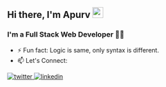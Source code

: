 <!-- ### Hi there,👋 -->
## Hi there, I'm Apurv <img src="https://user-images.githubusercontent.com/53327173/121209643-a1332580-c898-11eb-8b31-d45b9f19c962.gif" width="25px">
### I'm a Full Stack Web Developer 👨‍💻

- ⚡ Fun fact: Logic is same, only syntax is different.
- 📫 Let's Connect: 
<a href="https://twitter.com/_apurv_1" target="_blank">
<img src=https://img.shields.io/badge/twitter-%2300acee.svg?&style=for-the-badge&logo=twitter&logoColor=white alt=twitter style="margin-bottom: 5px;" />
</a>
<a href="https://linkedin.com/in/apurv-gupta" target="_blank">
<img src=https://img.shields.io/badge/linkedin-%231E77B5.svg?&style=for-the-badge&logo=linkedin&logoColor=white alt=linkedin style="margin-bottom: 5px;" />
</a>
<!-- <br />

<a href="https://github.com/hackcoderr/github-readme-stats">
  <img align="center" src="https://github-readme-stats.anuraghazra1.vercel.app/api?username=apurv-1&show_icons=true&include_all_commits=true&theme=radical" alt="apurv's github stats" />
</a>
<a href="https://github.com/apurv-1/github-readme-stats">
 <img align="center" src="https://github-readme-stats.anuraghazra1.vercel.app/api/top-langs/?username=apurv-1&layout=compact&theme=radical" />
</a> -->

<!-- 
## Languages and Tools 🛠 
<img align='left' src='https://media.giphy.com/media/SWoSkN6DxTszqIKEqv/giphy.gif' width='250"'>

![ReactJs](https://img.shields.io/badge/-ReactJs-black?style=flat-square&logo=react)
![Express](https://img.shields.io/badge/-ExpressJs-black?style=flat-square&logo=express)
![MongoDB](https://img.shields.io/badge/-MongoDB-black?style=flat-square&logo=mongodb)
![Post Man](https://img.shields.io/badge/-Postman-black?style=flat-square&logo=postman)
![C++](https://img.shields.io/badge/-C++-00599C?style=flat-square&logo=c)
![JavaScript](https://img.shields.io/badge/-JavaScript-black?style=flat-square&logo=javascript)
![Java](https://img.shields.io/badge/-java-E34A86?style=flat-square&logo=java)
![HTML5](https://img.shields.io/badge/-HTML5-E34F26?style=flat-square&logo=html5&logoColor=white)
![CSS3](https://img.shields.io/badge/-CSS3-1572B6?style=flat-square&logo=css3)
![Bootstrap](https://img.shields.io/badge/-Bootstrap-563D7C?style=flat-square&logo=bootstrap)
![Editor](https://img.shields.io/badge/Editor-VSCode-blue?style=flat-square&logo=visual-studio-code&logoColor=white)
![GitHub](https://img.shields.io/badge/-Git-black?style=flat-square&logo=git)
![GitHub](https://img.shields.io/badge/-GitHub-181717?style=flat-square&logo=github) -->


<!--
Here are some ideas to get you started:
![OS](https://img.shields.io/badge/OS-Linux-informational?style=flat-square&logo=linux&logoColor=white)
- 🔭 I’m currently working on ...
- 🌱 I’m currently learning ...
- 👯 I’m looking to collaborate on ...
- 🤔 I’m looking for help with ...
- 💬 Ask me about ...
- 📫 How to reach me: ...
- 😄 Pronouns: ...
- ⚡ Fun fact: ...
-->
